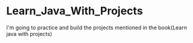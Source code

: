 # Learn_Java_With_Projects
I'm going to practice and build the projects mentioned in the book(Learn java with projects) 
